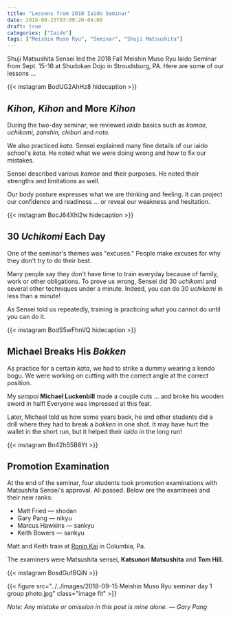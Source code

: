 ```yaml
---
title: "Lessons from 2018 Iaido Seminar"
date: 2018-09-25T03:09:20-04:00
draft: true
categories: ["Iaido"]
tags: ["Meishin Muso Ryu", "Seminar", "Shuji Matsushita"]
---
```

Shuji Matsushita Sensei led the 2018 Fall Meishin Muso Ryu Iaido Seminar from Sept. 15-16 at Shudokan Dojo in Stroudsburg, PA. Here are some of our lessons ...

<!--more-->

{{< instagram BodUG2AhHz8 hidecaption >}}

## *Kihon,* *Kihon* and More *Kihon*
During the two-day seminar, we reviewed *iaido* basics such as *kamae,* *uchikomi,* *zanshin,* *chiburi* and *noto.*

We also practiced *kata.* Sensei explained many fine details of our iaido school's *kata.* He noted what we were doing wrong and how to fix our mistakes.

Sensei described various *kamae* and their purposes. He noted their strengths and limitations as well.

Our body posture expresses what we are thinking and feeling. It can project our confidence and readiness ... or reveal our weakness and hesitation. 

{{< instagram BocJ64Xhl2w hidecaption >}}

## 30 *Uchikomi* Each Day
One of the seminar's themes was "excuses." People make excuses for why they don't try to do their best.

Many people say they don't have time to train everyday because of family, work or other obligations. To prove us wrong, Sensei did 30 *uchikomi* and several other techniques under a minute. Indeed, you can do 30 *uchikomi* in less than a minute!

As Sensei told us repeatedly, training is practicing what you cannot do until you can do it.

{{< instagram BodS5wFhnVQ hidecaption >}}

## Michael Breaks His *Bokken*
As practice for a certain *kata*, we had to strike a dummy wearing a kendo bogu. We were working on cutting with the correct angle at the correct position.

My *sempai* **Michael Luckenbill** made a couple cuts ... and broke his wooden sword in half! Everyone was impressed at this feat. 

Later, Michael told us how some years back, he and other students did a drill where they had to break a *bokken* in one shot. It may have hurt the wallet in the short run, but it helped their *iaido* in the long run!

{{< instagram Bn42h55B8Yt >}}

## Promotion Examination
At the end of the seminar, four students took promotion examinations with Matsushita Sensei's approval. All passed. Below are the examinees and their new ranks:

* Matt Fried &mdash; shodan
* Gary Pang &mdash; nikyu
* Marcus Hawkins &mdash; sankyu
* Keith Bowers &mdash; sankyu

Matt and Keith train at [Ronin Kai](http://roninkai.weebly.com/) in Columbia, Pa.

The examiners were Matsushita sensei, **Katsunori Matsushita** and **Tom Hill.**

{{< instagram BosdGufBQiN >}}

{{< figure src="../../images/2018-09-15 Meishin Muso Ryu seminar day 1 group photo.jpg" class="image fit" >}}

*Note: Any mistake or omission in this post is mine alone. &mdash; Gary Pang*
